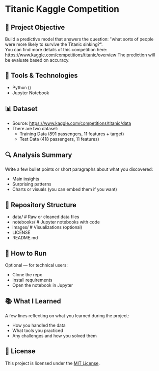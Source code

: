 # Titanic Kaggle Competition

## 📌 Project Objective

Build a predictive model that answers the question: "what sorts of people were more likely to survive the Titanic sinking?".  
You can find more details of this competition here: https://www.kaggle.com/competitions/titanic/overview
The prediction will be evaluate based on accuracy.
## 🧰 Tools & Technologies

- Python ()
- Jupyter Notebook

## 📊 Dataset

- Source: https://www.kaggle.com/competitions/titanic/data
- There are two dataset:
  - Training Data (891 passengers, 11 features + target)
  - Test Data (418 passengers, 11 features)

## 🔍 Analysis Summary

Write a few bullet points or short paragraphs about what you discovered:
- Main insights
- Surprising patterns
- Charts or visuals (you can embed them if you want)

## 📁 Repository Structure

- data/ # Raw or cleaned data files
- notebooks/ # Jupyter notebooks with code
- images/ # Visualizations (optional)
- LICENSE
- README.md


## 🚀 How to Run

Optional — for technical users:
- Clone the repo
- Install requirements
- Open the notebook in Jupyter

## 📚 What I Learned

A few lines reflecting on what you learned during the project:
- How you handled the data
- What tools you practiced
- Any challenges and how you solved them

## 🪪 License

This project is licensed under the [MIT License](LICENSE).




